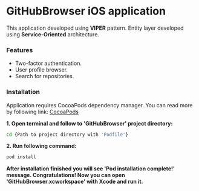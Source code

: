 GitHubBrowser iOS application
=======

This application developed using **VIPER** pattern. Entity layer developed using **Service-Oriented** architecture. 

### Features

- Two-factor authentication.
- User profile browser.
- Search for repositories.

### Installation

Application requires CocoaPods dependency manager. You can read more by following link: [CocoaPods](https://cocoapods.org)

**1. Open terminal and follow to 'GitHubBrowser' project directory:**
```sh
cd {Path to project directory with 'Podfile'}
```
**2. Run following command:**
```sh
pod install
```

**After installation finished you will see 'Pod installation complete!' message. Congratulations! Now you can open 'GitHubBrowser.xcworkspace' with Xcode and run it.**
